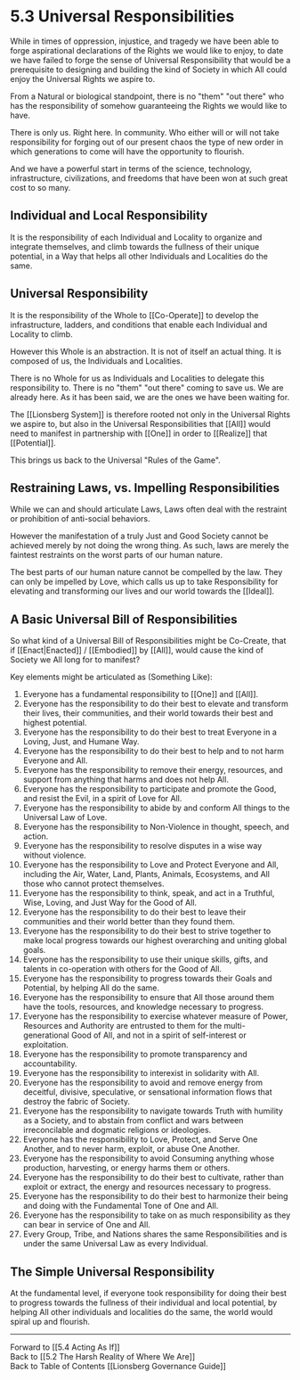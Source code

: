 # 5.3 Universal Responsibilities 
While in times of oppression, injustice, and tragedy we have been able to forge aspirational declarations of the Rights we would like to enjoy, to date we have failed to forge the sense of Universal Responsibility that would be a prerequisite to designing and building the kind of Society in which All could enjoy the Universal Rights we aspire to. 

From a Natural or biological standpoint, there is no "them" "out there" who has the responsibility of somehow guaranteeing the Rights we would like to have. 

There is only us. Right here. In community. Who either will or will not take responsibility for forging out of our present chaos the type of new order in which generations to come will have the opportunity to flourish. 

And we have a powerful start in terms of the science, technology, infrastructure, civilizations, and freedoms that have been won at such great cost to so many. 

## Individual and Local Responsibility
It is the responsibility of each Individual and Locality to organize and integrate themselves, and climb towards the fullness of their unique potential, in a Way that helps all other Individuals and Localities do the same.  

## Universal Responsibility
It is the responsibility of the Whole to [[Co-Operate]] to develop the infrastructure, ladders, and conditions that enable each Individual and Locality to climb. 

However this Whole is an abstraction. It is not of itself an actual thing. It is composed of us, the Individuals and Localities. 

There is no Whole for us as Individuals and Localities to delegate this responsibility to. There is no "them" "out there" coming to save us. We are already here. As it has been said, we are the ones we have been waiting for. 

The [[Lionsberg System]] is therefore rooted not only in the Universal Rights we aspire to, but also in the Universal Responsibilities that [[All]] would need to manifest in partnership with [[One]] in order to [[Realize]] that [[Potential]]. 

This brings us back to the Universal "Rules of the Game". 

## Restraining Laws, vs. Impelling Responsibilities 
While we can and should articulate Laws, Laws often deal with the restraint or prohibition of anti-social behaviors. 

However the manifestation of a truly Just and Good Society cannot be achieved merely by not doing the wrong thing. As such, laws are merely the faintest restraints on the worst parts of our human nature. 

The best parts of our human nature cannot be compelled by the law. They can only be impelled by Love, which calls us up to take Responsibility for elevating and transforming our lives and our world towards the [[Ideal]]. 

## A Basic Universal Bill of Responsibilities 
So what kind of a Universal Bill of Responsibilities might be Co-Create, that if [[Enact|Enacted]] / [[Embodied]] by [[All]], would cause the kind of Society we All long for to manifest? 

Key elements might be articulated as (Something Like): 

1. Everyone has a fundamental responsibility to [[One]] and [[All]]. 
2. Everyone has the responsibility to do their best to elevate and transform their lives, their communities, and their world towards their best and highest potential. 
3. Everyone has the responsibility to do their best to treat Everyone in a Loving, Just, and Humane Way. 
4. Everyone has the responsibility to do their best to help and to not harm Everyone and All. 
5. Everyone has the responsibility to remove their energy, resources, and support from anything that harms and does not help All. 
6. Everyone has the responsibility to participate and promote the Good, and resist the Evil, in a spirit of Love for All.  
7. Everyone has the responsibility to abide by and conform All things to the Universal Law of Love. 
8.  Everyone has the responsibility to Non-Violence in thought, speech, and action. 
9.  Everyone has the responsibility to resolve disputes in a wise way without violence. 
10. Everyone has the responsibility to Love and Protect Everyone and All, including the Air, Water, Land, Plants, Animals, Ecosystems, and All those who cannot protect themselves. 
11. Everyone has the responsibility to think, speak, and act in a Truthful, Wise, Loving, and Just Way for the Good of All. 
12. Everyone has the responsibility to do their best to leave their communities and their world better than they found them. 
13. Everyone has the responsibility to do their best to strive together to make local progress towards our highest overarching and uniting global goals. 
14. Everyone has the responsibility to use their unique skills, gifts, and talents in co-operation with others for the Good of All. 
15. Everyone has the responsibility to progress towards their Goals and Potential, by helping All do the same. 
16. Everyone has the responsibility to ensure that All those around them have the tools, resources, and knowledge necessary to progress. 
17. Everyone has the responsibility to exercise whatever measure of Power, Resources and Authority are entrusted to them for the multi-generational Good of All, and not in a spirit of self-interest or exploitation. 
18. Everyone has the responsibility to promote transparency and accountability. 
19. Everyone has the responsibility to interexist in solidarity with All. 
20. Everyone has the responsibility to avoid and remove energy from deceitful, divisive, speculative, or sensational information flows that destroy the fabric of Society. 
21. Everyone has the responsibility to navigate towards Truth with humility as a Society, and to abstain from conflict and wars between irreconcilable and dogmatic religions or ideologies. 
22. Everyone has the responsibility to Love, Protect, and Serve One Another, and to never harm, exploit, or abuse One Another. 
23. Everyone has the responsibility to avoid Consuming anything whose production, harvesting, or energy harms them or others. 
24. Everyone has the responsibility to do their best to cultivate, rather than exploit or extract, the energy and resources necessary to progress. 
25. Everyone has the responsibility to do their best to harmonize their being and doing with the Fundamental Tone of One and All. 
26. Everyone has the responsibility to take on as much responsibility as they can bear in service of One and All. 
27. Every Group, Tribe, and Nations shares the same Responsibilities and is under the same Universal Law as every Individual. 

## The Simple Universal Responsibility
At the fundamental level, if everyone took responsibility for doing their best to progress towards the fullness of their individual and local potential, by helping All other individuals and localities do the same, the world would spiral up and flourish. 

___

Forward to [[5.4 Acting As If]]  
Back to [[5.2 The Harsh Reality of Where We Are]]       
Back to Table of Contents [[Lionsberg Governance Guide]]
